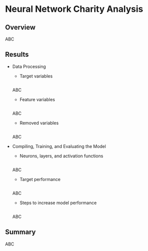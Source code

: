 # Neural Network Charity Analysis

## Overview

ABC

## Results

* Data Processing

	* Target variables 

	![]()

	ABC

	* Feature variables

	![]()

	ABC
	
	* Removed variables

	![]()
	
	ABC

* Compiling, Training, and Evaluating the Model

	* Neurons, layers, and activation functions
	
	![]()
	
	ABC
	
	* Target performance
	
	![]()
	
	ABC
	
	* Steps to increase model performance
	
	![]()
	
	ABC
	
## Summary

ABC